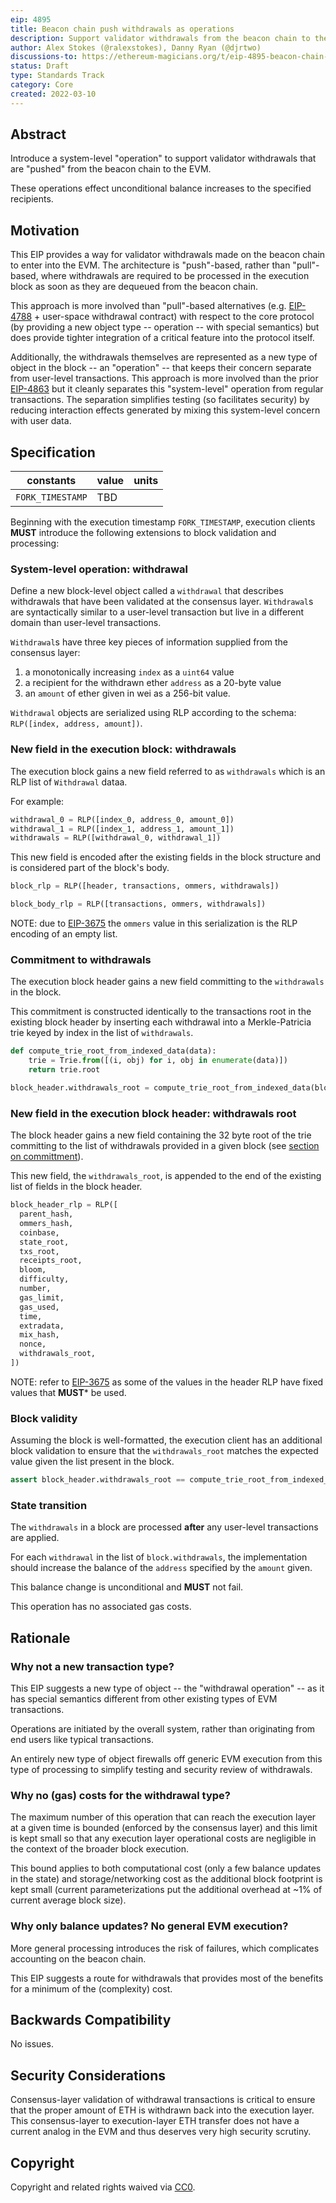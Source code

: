 ```yaml
---
eip: 4895
title: Beacon chain push withdrawals as operations
description: Support validator withdrawals from the beacon chain to the EVM via a new "system-level" operation type.
author: Alex Stokes (@ralexstokes), Danny Ryan (@djrtwo)
discussions-to: https://ethereum-magicians.org/t/eip-4895-beacon-chain-withdrawals-as-system-level-operations/8568
status: Draft
type: Standards Track
category: Core
created: 2022-03-10
---
```


## Abstract

Introduce a system-level "operation" to support validator withdrawals that are "pushed" from the beacon chain to the EVM.

These operations effect unconditional balance increases to the specified recipients.

## Motivation

This EIP provides a way for validator withdrawals made on the beacon chain to enter into the EVM.
The architecture is "push"-based, rather than "pull"-based, where withdrawals are required to be processed in the execution block as soon as they are dequeued from the beacon chain.

This approach is more involved than "pull"-based alternatives (e.g. [EIP-4788](./eip-4788.md) + user-space withdrawal contract) with respect to the core protocol (by providing a new object type -- operation -- with special semantics) but does provide tighter integration of a critical feature into the protocol itself.

Additionally, the withdrawals themselves are represented as a new type of object in the block -- an "operation" -- that keeps their concern separate from user-level transactions.
This approach is more involved than the prior [EIP-4863](./eip-4863.md) but it cleanly separates this "system-level" operation from regular transactions.
The separation simplifies testing (so facilitates security) by reducing interaction effects generated by mixing this system-level concern with user data.

## Specification

| constants                     | value                                          | units
|---                            |---                                             |---
| `FORK_TIMESTAMP`              | TBD                                            |

Beginning with the execution timestamp `FORK_TIMESTAMP`, execution clients **MUST** introduce the following extensions to block validation and processing:

### System-level operation: withdrawal

Define a new block-level object called a `withdrawal` that describes withdrawals that have been validated at the consensus layer.
`Withdrawal`s are syntactically similar to a user-level transaction but live in a different domain than user-level transactions.

`Withdrawal`s have three key pieces of information supplied from the consensus layer:
1. a monotonically increasing `index` as a `uint64` value
2. a recipient for the withdrawn ether `address` as a 20-byte value
3. an `amount` of ether given in wei as a 256-bit value.

`Withdrawal` objects are serialized using RLP according to the schema: `RLP([index, address, amount])`.

### New field in the execution block: withdrawals

The execution block gains a new field referred to as `withdrawals` which is an RLP list of `Withdrawal` dataa.

For example:

```python
withdrawal_0 = RLP([index_0, address_0, amount_0])
withdrawal_1 = RLP([index_1, address_1, amount_1])
withdrawals = RLP([withdrawal_0, withdrawal_1])
```

This new field is encoded after the existing fields in the block structure and is considered part of the block's body.

```python
block_rlp = RLP([header, transactions, ommers, withdrawals])

block_body_rlp = RLP([transactions, ommers, withdrawals])
```

NOTE: due to [EIP-3675](./eip-3675.md) the `ommers` value in this serialization is the RLP encoding of an empty list.

### Commitment to withdrawals

The execution block header gains a new field committing to the `withdrawals` in the block.

This commitment is constructed identically to the transactions root in the existing block header by inserting each withdrawal into a Merkle-Patricia trie keyed by index in the list of `withdrawals`.

```python
def compute_trie_root_from_indexed_data(data):
    trie = Trie.from([(i, obj) for i, obj in enumerate(data)])
    return trie.root

block_header.withdrawals_root = compute_trie_root_from_indexed_data(block.withdrawals)
```

### New field in the execution block header: withdrawals root

The block header gains a new field containing the 32 byte root of the trie committing to the list of withdrawals provided in a given block (see [section on committment](#commitment-to-withdrawals)).

This new field, the `withdrawals_root`, is appended to the end of the existing list of fields in the block header.

```python
block_header_rlp = RLP([
  parent_hash,
  ommers_hash,
  coinbase,
  state_root,
  txs_root,
  receipts_root,
  bloom,
  difficulty,
  number,
  gas_limit,
  gas_used,
  time,
  extradata,
  mix_hash,
  nonce,
  withdrawals_root,
])
```

NOTE: refer to [EIP-3675](./eip-3675.md) as some of the values in the header RLP have fixed values that **MUST*** be used.

### Block validity

Assuming the block is well-formatted, the execution client has an additional block validation to ensure that the `withdrawals_root` matches the expected value given the list present in the block.

```python
assert block_header.withdrawals_root == compute_trie_root_from_indexed_data(block.withdrawals)
```

### State transition

The `withdrawals` in a block are processed **after** any user-level transactions are applied.

For each `withdrawal` in the list of `block.withdrawals`, the implementation should increase the balance of the `address` specified by the `amount` given.

This balance change is unconditional and **MUST** not fail.

This operation has no associated gas costs.

## Rationale

### Why not a new transaction type?

This EIP suggests a new type of object -- the "withdrawal operation" -- as it has special semantics different from other existing types of EVM transactions.

Operations are initiated by the overall system, rather than originating from end users like typical transactions.

An entirely new type of object firewalls off generic EVM execution from this type of processing to simplify testing and security review of withdrawals.

### Why no (gas) costs for the withdrawal type?

The maximum number of this operation that can reach the execution layer at a given time is bounded (enforced by the consensus layer) and this limit is kept small so that
any execution layer operational costs are negligible in the context of the broader block execution.

This bound applies to both computational cost (only a few balance updates in the state) and storage/networking cost as the additional block footprint is kept small (current parameterizations put the additional overhead at ~1% of current average block size).

### Why only balance updates? No general EVM execution?

More general processing introduces the risk of failures, which complicates accounting on the beacon chain.

This EIP suggests a route for withdrawals that provides most of the benefits for a minimum of the (complexity) cost.

## Backwards Compatibility

No issues.

## Security Considerations

Consensus-layer validation of withdrawal transactions is critical to ensure that the proper amount of ETH is withdrawn back into the execution layer.
This consensus-layer to execution-layer ETH transfer does not have a current analog in the EVM and thus deserves very high security scrutiny.

## Copyright

Copyright and related rights waived via [CC0](https://creativecommons.org/publicdomain/zero/1.0/).
